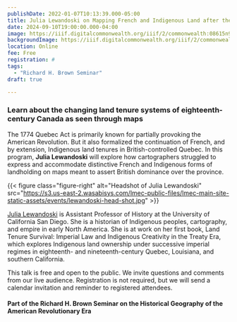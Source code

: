 ```yaml
---
publishDate: 2022-01-07T10:13:39.000-05:00
title: Julia Lewandoski on Mapping French and Indigenous Land after the Quebec Act
date: 2024-09-10T19:00:00.000-04:00
image: https://iiif.digitalcommonwealth.org/iiif/2/commonwealth:08615n92t/full/,1200/0/default.jpg
backgroundImage: https://iiif.digitalcommonwealth.org/iiif/2/commonwealth:08615n92t/full/,1200/0/default.jpg
location: Online
fee: Free
registration: #
tags:
  - "Richard H. Brown Seminar"
draft: true

---
```


### Learn about the changing land tenure systems of eighteenth-century Canada as seen through maps

The 1774 Quebec Act is primarily known for partially provoking the American Revolution. But it also formalized the continuation of French, and by extension, Indigenous land tenures in British-controlled Quebec. In this program, **Julia Lewandoski** will explore how cartographers struggled to express and accommodate distinctive French and Indigenous forms of landholding on maps meant to assert British dominance over the province.

{{< figure class="figure-right" alt="Headshot of Julia Lewandoski" src="https://s3.us-east-2.wasabisys.com/lmec-public-files/lmec-main-site-static-assets/events/lewandoski-head-shot.jpg" >}}

[Julia Lewandoski](https://history.ucsd.edu/people/faculty/lewandoski.html) is Assistant Professor of History at the University of California San Diego. She is a historian of Indigenous peoples, cartography, and empire in early North America. She is at work on her first book, Land Tenure Survival: Imperial Law and Indigenous Creativity in the Treaty Era, which explores Indigenous land ownership under successive imperial regimes in eighteenth- and nineteenth-century Quebec, Louisiana, and southern California.

This talk is free and open to the public. We invite questions and comments from our live audience. Registration is not required, but we will send  a calendar invitation and reminder to registered attendees.

#### Part of the Richard H. Brown Seminar on the Historical Geography of the American Revolutionary Era

